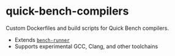 # quick-bench-compilers

Custom Dockerfiles and build scripts for Quick Bench compilers.
- Extends [`bench-runner`](https://github.com/FredTingaud/bench-runner)
- Supports experimental GCC, Clang, and other toolchains

